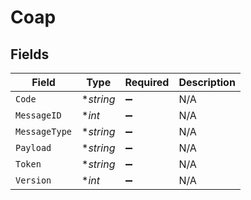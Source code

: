 # Coap


## Fields

| Field              | Type               | Required           | Description        |
| ------------------ | ------------------ | ------------------ | ------------------ |
| `Code`             | **string*          | :heavy_minus_sign: | N/A                |
| `MessageID`        | **int*             | :heavy_minus_sign: | N/A                |
| `MessageType`      | **string*          | :heavy_minus_sign: | N/A                |
| `Payload`          | **string*          | :heavy_minus_sign: | N/A                |
| `Token`            | **string*          | :heavy_minus_sign: | N/A                |
| `Version`          | **int*             | :heavy_minus_sign: | N/A                |
